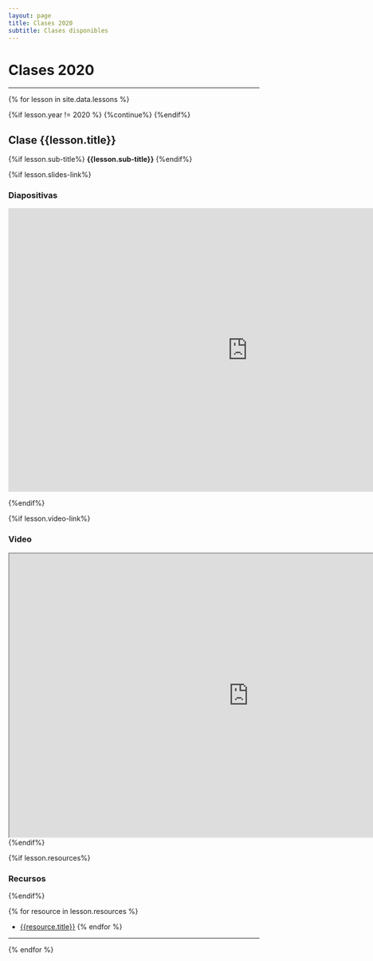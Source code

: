```yaml
---
layout: page
title: Clases 2020
subtitle: Clases disponibles
---
```


# Clases 2020
___


<div class="row">
  {% for lesson in site.data.lessons %}

  {%if lesson.year != 2020 %}
    {%continue%}
  {%endif%}



  ## Clase {{lesson.title}}

  {%if lesson.sub-title%}
  __{{lesson.sub-title}}__
  {%endif%}

  {%if lesson.slides-link%}

  ### Diapositivas

  <div class="responsive-wrap">
  <!-- this is the embed code provided by Google -->
    <iframe src="https://docs.google.com/presentation/d/{{lesson.slides-link}}/embed?start=false&loop=false&delayms=3000" frameborder="0" width="960" height="569" allowfullscreen="true" mozallowfullscreen="true" webkitallowfullscreen="true"></iframe>
  <!-- Google embed ends -->
  </div>

  {%endif%}

  {%if lesson.video-link%}

  ### Video

  <div class="responsive-wrap">
  <iframe src="https://drive.google.com/file/d/{{lesson.video-link}}//preview"
  width="960" height="569" allowfullscreen></iframe>
  </div>
  {%endif%}

  {%if lesson.resources%}

  ### Recursos

  {%endif%}

  {% for resource in lesson.resources %}
  - [{{resource.title}}]({{resource.link}})
  {% endfor %}

  ___

  {% endfor %}

</div>

